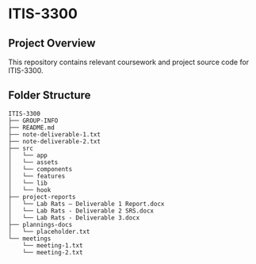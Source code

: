 # ITIS-3300

## Project Overview

This repository contains relevant coursework and project source code for ITIS-3300.

## Folder Structure

```
ITIS-3300
├── GROUP-INFO
├── README.md
├── note-deliverable-1.txt
├── note-deliverable-2.txt
├── src
│   └── app
│   └── assets
│   └── components
│   └── features
│   └── lib
│   └── hook
├── project-reports
│   └── Lab Rats – Deliverable 1 Report.docx
│   └── Lab Rats - Deliverable 2 SRS.docx
│   └── Lab Rats - Deliverable 3.docx
├── plannings-docs
│   └── placeholder.txt
└── meetings
    └── meeting-1.txt
    └── meeting-2.txt

```
